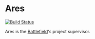 # Ares
[![Build Status](https://travis-ci.org/tehpug/Ares.svg?branch=master)](https://travis-ci.org/tehpug/Ares)

Ares is the [Battlefield](http://battlefield.tehpug.ir)'s project supervisor.
